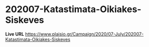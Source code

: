 # 202007-Katastimata-Oikiakes-Siskeves

**Live URL**
<https://www.plaisio.gr/Campaign/2020/07-July/202007-Katastimata-Oikiakes-Siskeves>